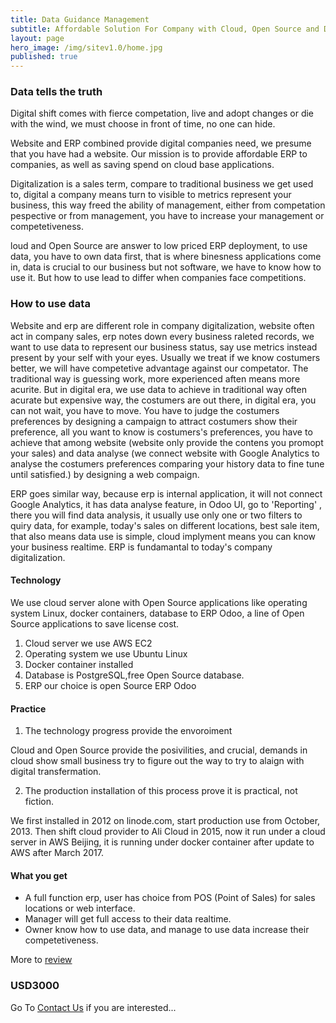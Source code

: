 ```yaml
---
title: Data Guidance Management
subtitle: Affordable Solution For Company with Cloud, Open Source and Data
layout: page
hero_image: /img/sitev1.0/home.jpg
published: true
---
```

<!-- callouts: home_callouts -->

### Data tells the truth

Digital shift comes with fierce competation, live and adopt changes or die with the wind, we must choose in front of time, no one can hide.

Website and ERP combined provide digital companies need, we presume that you have had a website. Our mission is to provide affordable ERP to companies, as well as saving spend on cloud base applications.

Digitalization is a sales term, compare to traditional business we get used to, digital a company means turn to visible to metrics represent your business,  this way freed the ability of management, either from competation pespective or from management, you have to increase your management or competetiveness.

loud and Open Source are answer to low priced ERP deployment, to use data,  you have to own data first, that is where binesness applications come in, data is crucial to our business but not software, we have to know how to use it.  But how to use lead to differ when companies face competitions.

### How to use data

Website and erp are different role in company digitalization, website often act in company sales, erp notes down every business raleted records,  we want to use data to represent our business status, say use metrics instead present by your self with your eyes. Usually we treat if we know costumers better, we will have competetive advantage against our competator. The traditional way is guessing work, more experienced aften means more acurite. But in digital era, we use data to achieve in traditional way often acurate but expensive way, the costumers are out there, in digital era, you can not wait, you have to move. You have to judge the costumers preferences by designing a campaign to attract costumers show their preference, all you want to know is costumers's preferences, you have to achieve that among website (website only provide the contens you promopt your sales) and data analyse (we connect website with Google Analytics to analyse the costumers preferences comparing your history data to fine tune until satisfied.) by designing a web compaign.

ERP goes similar way, because erp is internal application, it will not connect Google Analytics, it has data analyse feature, in Odoo UI, go to 'Reporting' , there you will find data analysis, it usually use only one or two filters to quiry data, for example, today's sales on different locations, best sale item, that also means data use is simple,  cloud implyment means you can know your business realtime. ERP is fundamantal to today's company digitalization.

#### Technology

We use cloud server alone with Open Source applications like operating system Linux, docker containers, database to ERP Odoo, a line of Open Source applications to save license cost.

1. Cloud server we use AWS EC2
2. Operating system we use Ubuntu Linux
3. Docker container installed
4. Database is PostgreSQL,free Open Source database.
5. ERP our choice  is open Source ERP Odoo 

#### Practice

1. The technology progress provide the envoroiment

Cloud and Open Source provide the posivilities, and  crucial, demands in cloud show small business try to figure out the way to try to alaign with digital transfermation. 

2. The production installation of this process prove it is practical, not fiction. 

We first installed in 2012 on linode.com, start production use from October, 2013. Then shift cloud provider to Ali Cloud in 2015, now it run under a cloud server in AWS Beijing, it is running under docker container after update to AWS after March 2017.

#### What you get

- A full function erp, user has choice from POS (Point of Sales) for sales locations or web interface.
- Manager will get full access to their data realtime.
- Owner know how to use data, and manage to use data increase their competetiveness.

 More to [review](/erp-demo/)

### USD3000

Go To [Contact Us](/contact/) if you are interested...
